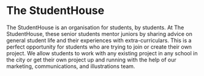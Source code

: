# The StudentHouse

The StudentHouse is an organisation for students, by students. At The StudentHouse, these senior students mentor juniors by sharing advice on general student life and their experiences with extra-curriculars. This is a perfect opportunity for students who are trying to join or create their own project. We allow students to work with any existing project in any school in the city or get their own project up and running with the help of our marketing, communications, and illustrations team.
